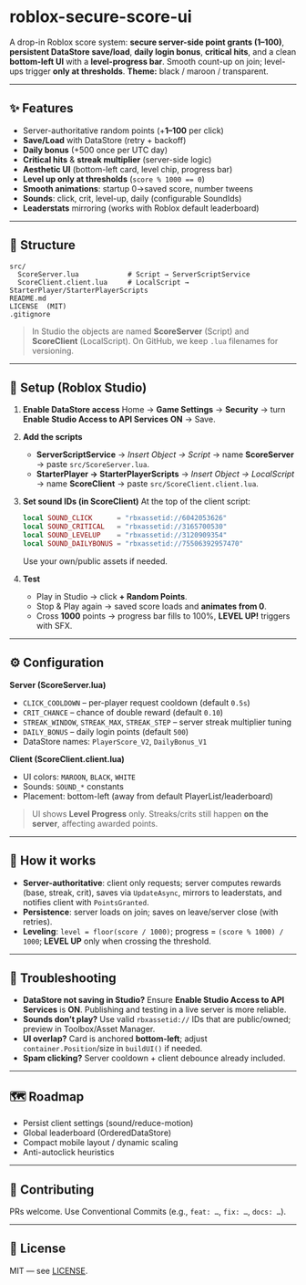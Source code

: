 # roblox-secure-score-ui

A drop-in Roblox score system: **secure server-side point grants (1–100)**, **persistent DataStore save/load**, **daily login bonus**, **critical hits**, and a clean **bottom-left UI** with a **level-progress bar**. Smooth count-up on join; level-ups trigger **only at thresholds**.
**Theme:** black / maroon / transparent.

---

## ✨ Features

* Server-authoritative random points (+**1–100** per click)
* **Save/Load** with DataStore (retry + backoff)
* **Daily bonus** (+500 once per UTC day)
* **Critical hits** & **streak multiplier** (server-side logic)
* **Aesthetic UI** (bottom-left card, level chip, progress bar)
* **Level up only at thresholds** (`score % 1000 == 0`)
* **Smooth animations**: startup 0→saved score, number tweens
* **Sounds**: click, crit, level-up, daily (configurable SoundIds)
* **Leaderstats** mirroring (works with Roblox default leaderboard)

---

## 📂 Structure

```
src/
  ScoreServer.lua            # Script → ServerScriptService
  ScoreClient.client.lua     # LocalScript → StarterPlayer/StarterPlayerScripts
README.md
LICENSE  (MIT)
.gitignore
```

> In Studio the objects are named **ScoreServer** (Script) and **ScoreClient** (LocalScript). On GitHub, we keep `.lua` filenames for versioning.

---

## 🚀 Setup (Roblox Studio)

1. **Enable DataStore access**
   Home → **Game Settings** → **Security** → turn **Enable Studio Access to API Services** **ON** → Save.

2. **Add the scripts**

   * **ServerScriptService** → *Insert Object → Script* → name **ScoreServer** → paste `src/ScoreServer.lua`.
   * **StarterPlayer → StarterPlayerScripts** → *Insert Object → LocalScript* → name **ScoreClient** → paste `src/ScoreClient.client.lua`.

3. **Set sound IDs (in ScoreClient)**
   At the top of the client script:

   ```lua
   local SOUND_CLICK      = "rbxassetid://6042053626"
   local SOUND_CRITICAL   = "rbxassetid://3165700530"
   local SOUND_LEVELUP    = "rbxassetid://3120909354"
   local SOUND_DAILYBONUS = "rbxassetid://75506392957470"
   ```

   Use your own/public assets if needed.

4. **Test**

   * Play in Studio → click **+ Random Points**.
   * Stop & Play again → saved score loads and **animates from 0**.
   * Cross **1000** points → progress bar fills to 100%, **LEVEL UP!** triggers with SFX.

---

## ⚙️ Configuration

**Server (ScoreServer.lua)**

* `CLICK_COOLDOWN` – per-player request cooldown (default `0.5s`)
* `CRIT_CHANCE` – chance of double reward (default `0.10`)
* `STREAK_WINDOW`, `STREAK_MAX`, `STREAK_STEP` – server streak multiplier tuning
* `DAILY_BONUS` – daily login points (default `500`)
* DataStore names: `PlayerScore_V2`, `DailyBonus_V1`

**Client (ScoreClient.client.lua)**

* UI colors: `MAROON`, `BLACK`, `WHITE`
* Sounds: `SOUND_*` constants
* Placement: bottom-left (away from default PlayerList/leaderboard)

> UI shows **Level Progress** only. Streaks/crits still happen **on the server**, affecting awarded points.

---

## 🧠 How it works

* **Server-authoritative**: client only requests; server computes rewards (base, streak, crit), saves via `UpdateAsync`, mirrors to leaderstats, and notifies client with `PointsGranted`.
* **Persistence**: server loads on join; saves on leave/server close (with retries).
* **Leveling**: `level = floor(score / 1000)`; progress = `(score % 1000) / 1000`; **LEVEL UP** only when crossing the threshold.

---

## 🔧 Troubleshooting

* **DataStore not saving in Studio?** Ensure **Enable Studio Access to API Services** is **ON**. Publishing and testing in a live server is more reliable.
* **Sounds don’t play?** Use valid `rbxassetid://` IDs that are public/owned; preview in Toolbox/Asset Manager.
* **UI overlap?** Card is anchored **bottom-left**; adjust `container.Position`/size in `buildUI()` if needed.
* **Spam clicking?** Server cooldown + client debounce already included.

---

## 🗺️ Roadmap

* Persist client settings (sound/reduce-motion)
* Global leaderboard (OrderedDataStore)
* Compact mobile layout / dynamic scaling
* Anti-autoclick heuristics

---

## 🤝 Contributing

PRs welcome. Use Conventional Commits (e.g., `feat: …`, `fix: …`, `docs: …`).

---

## 📜 License

MIT — see [LICENSE](LICENSE).
